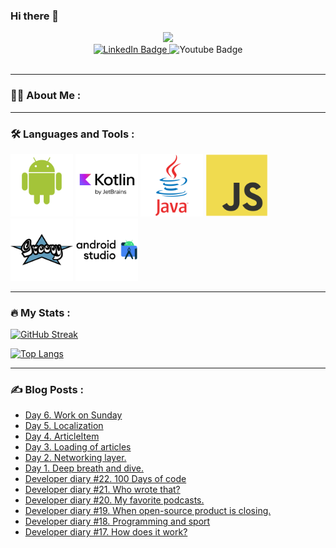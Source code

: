 ### Hi there 👋

<div id="header" align="center">
  <img src="https://media.giphy.com/media/M9gbBd9nbDrOTu1Mqx/giphy.gif" width="100"/>
</div>

<div id="badges" align="center">
  <a href="https://www.linkedin.com/in/yauheni-slizh-5b7a7236/">
    <img src="https://img.shields.io/badge/LinkedIn-blue?style=for-the-badge&logo=linkedin&logoColor=white" alt="LinkedIn Badge"/>
  </a>
  <a>
    <img src="https://img.shields.io/github/stars/kiolk?style=social" alt="Youtube Badge"/>
   </a>
</div>

<div align="center">
  <img src="https://komarev.com/ghpvc/?username=kiolk&style=flat-square&color=blue" alt=""/>
</div>

---

### :woman_technologist: About Me :

---

### :hammer_and_wrench: Languages and Tools :
<div>
  <img src="https://raw.githubusercontent.com/devicons/devicon/master/icons/android/android-original-wordmark.svg" title="Android" alt="Android" height="100" width="100"/>
  <img src="https://github.com/devicons/devicon/blob/master/icons/kotlin/kotlin-original-wordmark.svg" title="Kotlin" alt="Kotli" height="100" width="100"/>
  <img src="https://github.com/devicons/devicon/blob/master/icons/java/java-original-wordmark.svg" title="Java" alt="Java" height="100" width="100"/>
  <img src="https://github.com/devicons/devicon/blob/master/icons/javascript/javascript-original.svg" title="Js" alt="Js" height="100" width="100"/>
  <img src="https://github.com/devicons/devicon/blob/master/icons/groovy/groovy-original.svg" title="Groovy" alt="Groovy" height="100" width="100"/>
  <img src="https://github.com/devicons/devicon/blob/master/icons/androidstudio/androidstudio-original-wordmark.svg" title="AndroidStudio" alt="AndroidStudiohttps://github.com/devicons/devicon/blob/master/icons/androidstudio/androidstudio-original-wordmark.svg" height="100" width="100"/>
</div>

<!--
**Kiolk/Kiolk** is a ✨ _special_ ✨ repository because its `README.md` (this file) appears on your GitHub profile.

Here are some ideas to get you started:

- 🔭 I’m currently working on ...
- 🌱 I’m currently learning ...
- 👯 I’m looking to collaborate on ...
- 🤔 I’m looking for help with ...
- 💬 Ask me about ...
- 📫 How to reach me: ...
- 😄 Pronouns: ...
- ⚡ Fun fact: ...
-->
---

### :fire: My Stats :
[![GitHub Streak](http://github-readme-streak-stats.herokuapp.com?user=Kiolk&theme=dark&background=000000)](https://git.io/streak-stats)

[![Top Langs](https://github-readme-stats.vercel.app/api/top-langs/?username=Kiolk)](https://github.com/anuraghazra/github-readme-stats)

---

### :writing_hand: Blog Posts :
<!-- BLOG-POST-LIST:START -->
- [Day 6. Work on Sunday](https://dev.to/kiolk/day-6-work-on-sunday-4eaf)
- [Day 5. Localization](https://dev.to/kiolk/day-5-localization-145l)
- [Day 4. ArticleItem](https://dev.to/kiolk/day-4-articleitem-92m)
- [Day 3. Loading of articles](https://dev.to/kiolk/day-3-loading-of-articles-mk3)
- [Day 2. Networking layer.](https://dev.to/kiolk/day-2-networking-layer-2869)
- [Day 1. Deep breath and dive.](https://dev.to/kiolk/day-1-deep-breath-and-dive-5cgk)
- [Developer diary #22. 100 Days of code](https://dev.to/kiolk/developer-diary-22-100-days-of-code-1geg)
- [Developer diary #21. Who wrote that?](https://dev.to/kiolk/developer-diary-21-who-wrote-that-438i)
- [Developer diary #20. My favorite podcasts.](https://dev.to/kiolk/developer-diary-20-my-favorite-podcasts-4heh)
- [Developer diary #19. When open-source product is closing.](https://dev.to/kiolk/developer-diary-19-when-open-source-product-is-closing-3pjb)
- [Developer diary #18. Programming and sport](https://dev.to/kiolk/developer-diary-18-programming-and-sport-1l0j)
- [Developer diary #17. How does it work?](https://dev.to/kiolk/developer-diary-17-how-does-it-work-3mlk)
<!-- BLOG-POST-LIST:END -->

